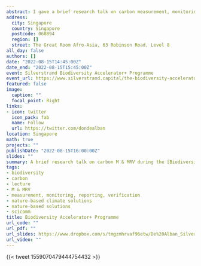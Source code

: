 ```yaml
---
abstract: I gave a brief research talk on carbon measurement, monitoring, reporting, and verification (M & MRV) during the [Biodiversity Accelerator+ Programme](https://www.silverstrand.capital/the-biodiversity-accelerator) organised by [Silverstrand Capital](https://www.silverstrand.capital). My talk was part of a series of of lectures by a team of senior researchers from the Centre for Nature-based Climate Solutions, which was capped by an 'Ecosystem Speed Dating' session where programme participants asked questions to our team in support of the development of their projects. 
address:
  city: Singapore
  country: Singapore
  postcode: 068894
  region: []
  street: The Great Room Afro-Asia, 63 Robinson Road, Level 8
all_day: false
authors: []
date: "2022-08-15T14:45:00Z"
date_end: "2022-08-15T15:45:00Z"
event: Silverstrand Biodiversity Accelerator+ Programme   
event_url: https://www.silverstrand.capital/the-biodiversity-accelerator
featured: false
image:
  caption: ""
  focal_point: Right
links:
- icon: twitter
  icon_pack: fab
  name: Follow
  url: https://twitter.com/dondealban
location: Singapore
math: true
projects: ""
publishDate: "2022-08-15T16:00:00Z"
slides: ""
summary: A brief research talk on carbon M & MRV during the [Biodiversity Accelerator+ Programme](https://www.silverstrand.capital/the-biodiversity-accelerator) organised by [Silverstrand Capital](https://www.silverstrand.capital).
tags:
- biodiversity
- carbon
- lecture
- M & MRV
- measurement, monitoring, reporting, verification
- nature-based climate solutions
- nature-based solutions
- scicomm
title: Biodiversity Accelerator+ Programme 
url_code: ""
url_pdf: ""
url_slides: https://www.dropbox.com/s/tmgzmhrvaf96etw/De%20Alban_Silverstrand%20Biodiversity%20Accelerator%20Carbon%20M%26MRV_Slides.pdf?dl=0
url_video: ""
---
```

{{< tweet 1559070479444754432 >}}
